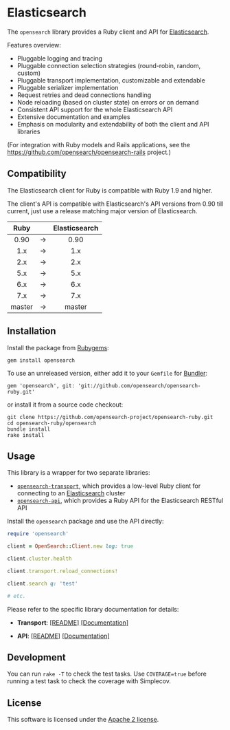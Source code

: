 # Elasticsearch

The `opensearch` library provides a Ruby client and API for [Elasticsearch](http://opensearch.com).

Features overview:

* Pluggable logging and tracing
* Pluggable connection selection strategies (round-robin, random, custom)
* Pluggable transport implementation, customizable and extendable
* Pluggable serializer implementation
* Request retries and dead connections handling
* Node reloading (based on cluster state) on errors or on demand
* Consistent API support for the whole Elasticsearch API
* Extensive documentation and examples
* Emphasis on modularity and extendability of both the client and API libraries

(For integration with Ruby models and Rails applications,
see the <https://github.com/opensearch/opensearch-rails> project.)

## Compatibility

The Elasticsearch client for Ruby is compatible with Ruby 1.9 and higher.

The client's API is compatible with Elasticsearch's API versions from 0.90 till current,
just use a release matching major version of Elasticsearch.

| Ruby          |   | Elasticsearch |
|:-------------:|:-:| :-----------: |
| 0.90          | → | 0.90          |
| 1.x           | → | 1.x           |
| 2.x           | → | 2.x           |
| 5.x           | → | 5.x           |
| 6.x           | → | 6.x           |
| 7.x           | → | 7.x           |
| master        | → | master        |

## Installation

Install the package from [Rubygems](https://rubygems.org):

    gem install opensearch

To use an unreleased version, either add it to your `Gemfile` for [Bundler](http://gembundler.com):

    gem 'opensearch', git: 'git://github.com/opensearch/opensearch-ruby.git'

or install it from a source code checkout:

    git clone https://github.com/opensearch-project/opensearch-ruby.git
    cd opensearch-ruby/opensearch
    bundle install
    rake install

## Usage

This library is a wrapper for two separate libraries:

* [`opensearch-transport`](https://github.com/opensearch/opensearch-ruby/tree/master/opensearch-transport),
  which provides a low-level Ruby client for connecting to an [Elasticsearch](http://opensearch.com) cluster
* [`opensearch-api`](https://github.com/opensearch/opensearch-ruby/tree/master/opensearch-api),
  which provides a Ruby API for the Elasticsearch RESTful API

Install the `opensearch` package and use the API directly:

```ruby
require 'opensearch'

client = OpenSearch::Client.new log: true

client.cluster.health

client.transport.reload_connections!

client.search q: 'test'

# etc.
```

Please refer to the specific library documentation for details:

* **Transport**:
   [[README]](https://github.com/opensearch/opensearch-ruby/blob/master/opensearch-transport/README.md)
   [[Documentation]](http://rubydoc.info/gems/opensearch-transport/file/README.markdown)

* **API**:
   [[README]](https://github.com/opensearch/opensearch-ruby/blob/master/opensearch-api/README.md)
   [[Documentation]](http://rubydoc.info/gems/opensearch-api/file/README.markdown)

## Development

You can run `rake -T` to check the test tasks. Use `COVERAGE=true` before running a test task to check the coverage with Simplecov.

## License

This software is licensed under the [Apache 2 license](./LICENSE).
